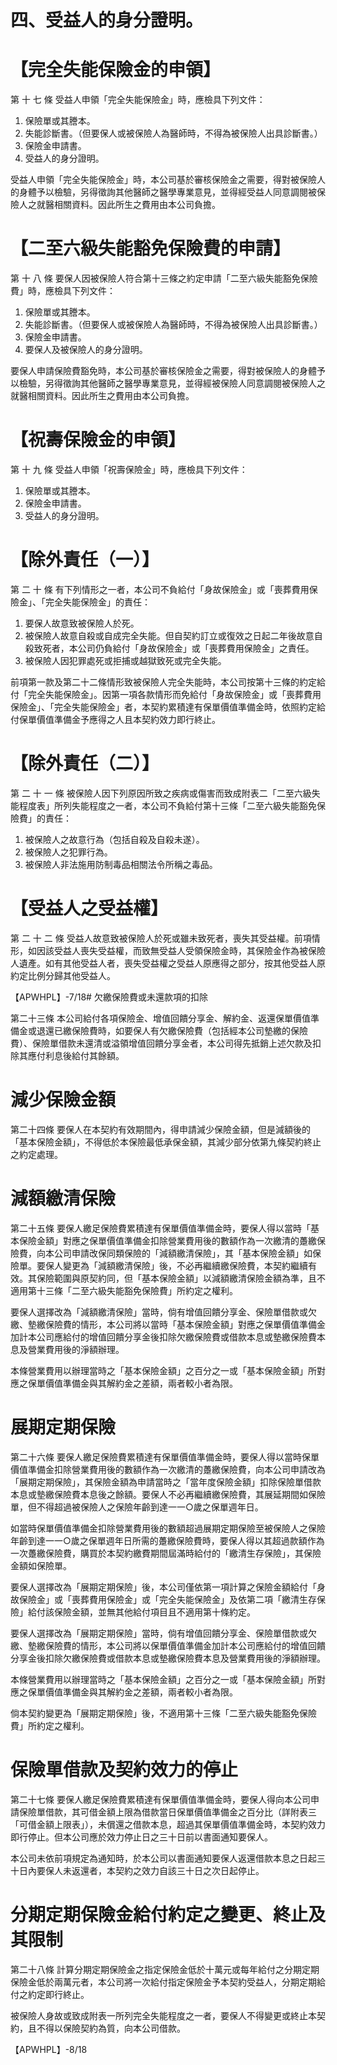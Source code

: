 # 四、受益人的身分證明。

# 【完全失能保險金的申領】

第 十 七 條 受益人申領「完全失能保險金」時，應檢具下列文件：

1. 保險單或其謄本。
2. 失能診斷書。（但要保人或被保險人為醫師時，不得為被保險人出具診斷書。）
3. 保險金申請書。
4. 受益人的身分證明。

受益人申領「完全失能保險金」時，本公司基於審核保險金之需要，得對被保險人的身體予以檢驗，另得徵詢其他醫師之醫學專業意見，並得經受益人同意調閱被保險人之就醫相關資料。因此所生之費用由本公司負擔。

# 【二至六級失能豁免保險費的申請】

第 十 八 條 要保人因被保險人符合第十三條之約定申請「二至六級失能豁免保險費」時，應檢具下列文件：

1. 保險單或其謄本。
2. 失能診斷書。（但要保人或被保險人為醫師時，不得為被保險人出具診斷書。）
3. 保險金申請書。
4. 要保人及被保險人的身分證明。

要保人申請保險費豁免時，本公司基於審核保險金之需要，得對被保險人的身體予以檢驗，另得徵詢其他醫師之醫學專業意見，並得經被保險人同意調閱被保險人之就醫相關資料。因此所生之費用由本公司負擔。

# 【祝壽保險金的申領】

第 十 九 條 受益人申領「祝壽保險金」時，應檢具下列文件：

1. 保險單或其謄本。
2. 保險金申請書。
3. 受益人的身分證明。

# 【除外責任（一）】

第 二 十 條 有下列情形之一者，本公司不負給付「身故保險金」或「喪葬費用保險金」、「完全失能保險金」的責任：

1. 要保人故意致被保險人於死。
2. 被保險人故意自殺或自成完全失能。但自契約訂立或復效之日起二年後故意自殺致死者，本公司仍負給付「身故保險金」或「喪葬費用保險金」之責任。
3. 被保險人因犯罪處死或拒捕或越獄致死或完全失能。

前項第一款及第二十二條情形致被保險人完全失能時，本公司按第十三條的約定給付「完全失能保險金」。因第一項各款情形而免給付「身故保險金」或「喪葬費用保險金」、「完全失能保險金」者，本契約累積達有保單價值準備金時，依照約定給付保單價值準備金予應得之人且本契約效力即行終止。

# 【除外責任（二）】

第 二 十 一 條 被保險人因下列原因所致之疾病或傷害而致成附表二「二至六級失能程度表」所列失能程度之一者，本公司不負給付第十三條「二至六級失能豁免保險費」的責任：

1. 被保險人之故意行為（包括自殺及自殺未遂）。
2. 被保險人之犯罪行為。
3. 被保險人非法施用防制毒品相關法令所稱之毒品。

# 【受益人之受益權】

第 二 十 二 條 受益人故意致被保險人於死或雖未致死者，喪失其受益權。前項情形，如因該受益人喪失受益權，而致無受益人受領保險金時，其保險金作為被保險人遺產。如有其他受益人者，喪失受益權之受益人原應得之部分，按其他受益人原約定比例分歸其他受益人。

【APWHPL】-7/18# 欠繳保險費或未還款項的扣除

第二十三條 本公司給付各項保險金、增值回饋分享金、解約金、返還保單價值準備金或退還已繳保險費時，如要保人有欠繳保險費（包括經本公司墊繳的保險費）、保險單借款未還清或溢領增值回饋分享金者，本公司得先抵銷上述欠款及扣除其應付利息後給付其餘額。

# 減少保險金額

第二十四條 要保人在本契約有效期間內，得申請減少保險金額，但是減額後的「基本保險金額」，不得低於本保險最低承保金額，其減少部分依第九條契約終止之約定處理。

# 減額繳清保險

第二十五條 要保人繳足保險費累積達有保單價值準備金時，要保人得以當時「基本保險金額」對應之保單價值準備金扣除營業費用後的數額作為一次繳清的躉繳保險費，向本公司申請改保同類保險的「減額繳清保險」，其「基本保險金額」如保險單。要保人變更為「減額繳清保險」後，不必再繼續繳保險費，本契約繼續有效。其保險範圍與原契約同，但「基本保險金額」以減額繳清保險金額為準，且不適用第十三條「二至六級失能豁免保險費」所約定之權利。

要保人選擇改為「減額繳清保險」當時，倘有增值回饋分享金、保險單借款或欠繳、墊繳保險費的情形，本公司將以當時「基本保險金額」對應之保單價值準備金加計本公司應給付的增值回饋分享金後扣除欠繳保險費或借款本息或墊繳保險費本息及營業費用後的淨額辦理。

本條營業費用以辦理當時之「基本保險金額」之百分之一或「基本保險金額」所對應之保單價值準備金與其解約金之差額，兩者較小者為限。

# 展期定期保險

第二十六條 要保人繳足保險費累積達有保單價值準備金時，要保人得以當時保單價值準備金扣除營業費用後的數額作為一次繳清的躉繳保險費，向本公司申請改為「展期定期保險」，其保險金額為申請當時之「當年度保險金額」扣除保險單借款本息或墊繳保險費本息後之餘額。要保人不必再繼續繳保險費，其展延期間如保險單，但不得超過被保險人之保險年齡到達一一○歲之保單週年日。

如當時保單價值準備金扣除營業費用後的數額超過展期定期保險至被保險人之保險年齡到達一一○歲之保單週年日所需的躉繳保險費時，要保人得以其超過款額作為一次躉繳保險費，購買於本契約繳費期間屆滿時給付的「繳清生存保險」，其保險金額如保險單。

要保人選擇改為「展期定期保險」後，本公司僅依第一項計算之保險金額給付「身故保險金」或「喪葬費用保險金」或「完全失能保險金」及依第二項「繳清生存保險」給付該保險金額，並無其他給付項目且不適用第十條約定。

要保人選擇改為「展期定期保險」當時，倘有增值回饋分享金、保險單借款或欠繳、墊繳保險費的情形，本公司將以保單價值準備金加計本公司應給付的增值回饋分享金後扣除欠繳保險費或借款本息或墊繳保險費本息及營業費用後的淨額辦理。

本條營業費用以辦理當時之「基本保險金額」之百分之一或「基本保險金額」所對應之保單價值準備金與其解約金之差額，兩者較小者為限。

倘本契約變更為「展期定期保險」後，不適用第十三條「二至六級失能豁免保險費」所約定之權利。

# 保險單借款及契約效力的停止

第二十七條 要保人繳足保險費累積達有保單價值準備金時，要保人得向本公司申請保險單借款，其可借金額上限為借款當日保單價值準備金之百分比（詳附表三「可借金額上限表」），未償還之借款本息，超過其保單價值準備金時，本契約效力即行停止。但本公司應於效力停止日之三十日前以書面通知要保人。

本公司未依前項規定為通知時，於本公司以書面通知要保人返還借款本息之日起三十日內要保人未返還者，本契約之效力自該三十日之次日起停止。

# 分期定期保險金給付約定之變更、終止及其限制

第二十八條 計算分期定期保險金之指定保險金低於十萬元或每年給付之分期定期保險金低於兩萬元者，本公司將一次給付指定保險金予本契約受益人，分期定期給付之約定即行終止。

被保險人身故或致成附表一所列完全失能程度之一者，要保人不得變更或終止本契約，且不得以保險契約為質，向本公司借款。

【APWHPL】-8/18